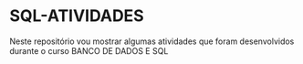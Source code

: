 # SQL-ATIVIDADES
Neste repositório vou mostrar algumas atividades que foram desenvolvidos durante o curso BANCO DE DADOS E SQL
